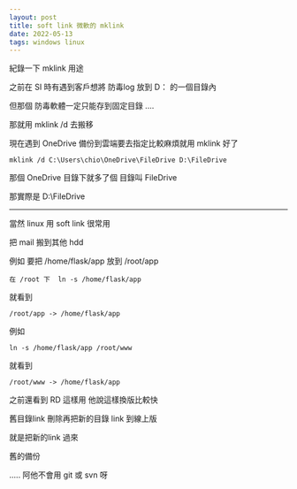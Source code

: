 ```yaml
---
layout: post
title: soft link 微軟的 mklink
date: 2022-05-13
tags: windows linux
---
```


紀錄一下 mklink 用途

之前在 SI 時有遇到客戶想將 防毒log 放到 D： 的一個目錄內

但那個 防毒軟體一定只能存到固定目錄 ....

那就用 mklink /d 去搬移

現在遇到 OneDrive 備份到雲端要去指定比較麻煩就用  mklink 好了
```
mklink /d C:\Users\chio\OneDrive\FileDrive D:\FileDrive
```

那個 OneDrive 目錄下就多了個 目錄叫 FileDrive

那實際是 D:\FileDrive

------------------------------------------------------------

當然 linux 用 soft link 很常用

把 mail 搬到其他 hdd

例如 要把 /home/flask/app 放到 /root/app
```
在 /root 下  ln -s /home/flask/app
```
就看到 
```
/root/app -> /home/flask/app
```
例如 
```
ln -s /home/flask/app /root/www
```
就看到   
```
/root/www -> /home/flask/app
```

之前還看到 RD 這樣用 他說這樣換版比較快

舊目錄link 刪除再把新的目錄 link 到線上版

就是把新的link 過來

舊的備份

..... 阿他不會用 git 或 svn 呀